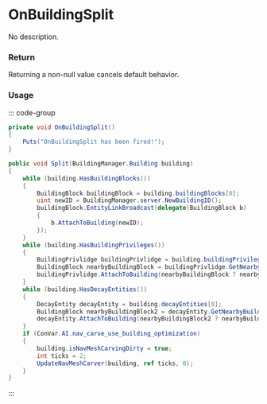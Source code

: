 # OnBuildingSplit
<Badge type="info" text="Structure"/><Badge type="danger" text="Carbon Compatible"/><Badge type="warning" text="Oxide Compatible"/>
No description.
### Return
Returning a non-null value cancels default behavior.

### Usage
::: code-group
```csharp [Example]
private void OnBuildingSplit()
{
	Puts("OnBuildingSplit has been fired!");
}
```
```csharp [Source — Assembly-CSharp @ ServerBuildingManager]
public void Split(BuildingManager.Building building)
{
	while (building.HasBuildingBlocks())
	{
		BuildingBlock buildingBlock = building.buildingBlocks[0];
		uint newID = BuildingManager.server.NewBuildingID();
		buildingBlock.EntityLinkBroadcast(delegate(BuildingBlock b)
		{
			b.AttachToBuilding(newID);
		});
	}
	while (building.HasBuildingPrivileges())
	{
		BuildingPrivlidge buildingPrivlidge = building.buildingPrivileges[0];
		BuildingBlock nearbyBuildingBlock = buildingPrivlidge.GetNearbyBuildingBlock();
		buildingPrivlidge.AttachToBuilding(nearbyBuildingBlock ? nearbyBuildingBlock.buildingID : 0u);
	}
	while (building.HasDecayEntities())
	{
		DecayEntity decayEntity = building.decayEntities[0];
		BuildingBlock nearbyBuildingBlock2 = decayEntity.GetNearbyBuildingBlock();
		decayEntity.AttachToBuilding(nearbyBuildingBlock2 ? nearbyBuildingBlock2.buildingID : 0u);
	}
	if (ConVar.AI.nav_carve_use_building_optimization)
	{
		building.isNavMeshCarvingDirty = true;
		int ticks = 2;
		UpdateNavMeshCarver(building, ref ticks, 0);
	}
}

```
:::
